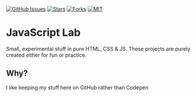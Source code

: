 [![GitHub Issues](https://img.shields.io/github/issues/Ozencb/lab)](https://github.com/Ozencb/lab/issues)
[![Stars](https://img.shields.io/github/stars/Ozencb/lab)](https://github.com/Ozencb/lab)
[![Forks](https://img.shields.io/github/forks/Ozencb/lab)](https://github.com/Ozencb/lab)
[![MIT](https://img.shields.io/github/license/Ozencb/lab)](../master/LICENSE)

# JavaScript Lab

Small, experimental stuff in pure HTML, CSS & JS. These projects are purely created either for fun or practice.

## Why?

I like keeping my stuff here on GitHub rather than Codepen
